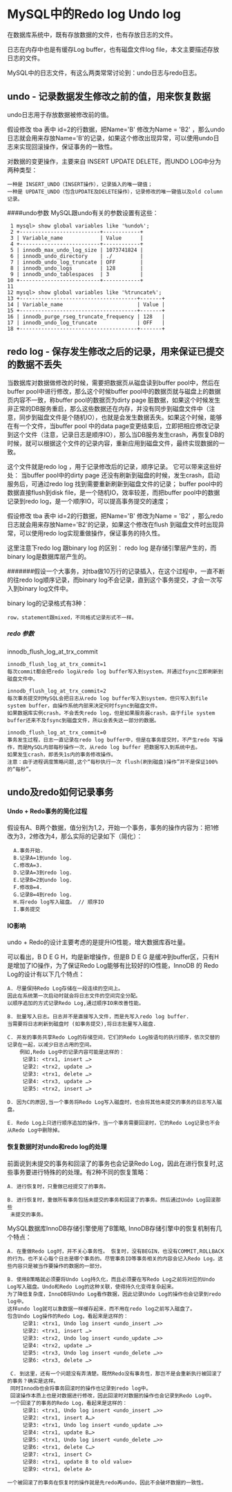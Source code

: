 # MySQL中的Redo log Undo log
在数据库系统中，既有存放数据的文件，也有存放日志的文件。

日志在内存中也是有缓存Log buffer，也有磁盘文件log file，本文主要描述存放日志的文件。

MySQL中的日志文件，有这么两类常常讨论到：undo日志与redo日志。

## undo - 记录数据发生修改之前的值，用来恢复数据
undo日志用于存放数据被修改前的值。

假设修改 tba 表中 id=2的行数据，把Name='B' 修改为Name = 'B2' ，那么undo日志就会用来存放Name='B'的记录，如果这个修改出现异常，可以使用undo日志来实现回滚操作，保证事务的一致性。

对数据的变更操作，主要来自 INSERT UPDATE DELETE，而UNDO LOG中分为两种类型：

	一种是 INSERT_UNDO（INSERT操作），记录插入的唯一键值；
	一种是 UPDATE_UNDO（包含UPDATE及DELETE操作），记录修改的唯一键值以及old column记录。


####undo参数
MySQL跟undo有关的参数设置有这些：

	 1 mysql> show global variables like '%undo%';
	 2 +--------------------------+------------+
	 3 | Variable_name            | Value      |
	 4 +--------------------------+------------+
	 5 | innodb_max_undo_log_size | 1073741824 |
	 6 | innodb_undo_directory    | ./         |
	 7 | innodb_undo_log_truncate | OFF        |
	 8 | innodb_undo_logs         | 128        |
	 9 | innodb_undo_tablespaces  | 3          |
	10 +--------------------------+------------+
	11  
	12 mysql> show global variables like '%truncate%';
	13 +--------------------------------------+-------+
	14 | Variable_name                        | Value |
	15 +--------------------------------------+-------+
	16 | innodb_purge_rseg_truncate_frequency | 128   |
	17 | innodb_undo_log_truncate             | OFF   |
	18 +--------------------------------------+-------+

## redo log - 保存发生修改之后的记录，用来保证已提交的数据不丢失
当数据库对数据做修改的时候，需要把数据页从磁盘读到buffer pool中，然后在buffer pool中进行修改，那么这个时候buffer pool中的数据页就与磁盘上的数据页内容不一致，称buffer pool的数据页为dirty page 脏数据，如果这个时候发生非正常的DB服务重启，那么这些数据还在内存，并没有同步到磁盘文件中（注意，同步到磁盘文件是个随机IO），也就是会发生数据丢失。如果这个时候，能够在有一个文件，当buffer pool 中的data page变更结束后，立即把相应修改记录到这个文件（注意，记录日志是顺序IO），那么当DB服务发生crash，再恢复DB的时候，就可以根据这个文件的记录内容，重新应用到磁盘文件，最终实现数据的一致。

这个文件就是redo log ，用于记录修改后的记录，顺序记录。
它可以带来这些好处：
当buffer pool中的dirty page 还没有刷新到磁盘的时候，发生crash，启动服务后，可通过redo log 找到需要重新刷新到磁盘文件的记录；
buffer pool中的数据直接flush到disk file，是一个随机IO，效率较差，而把buffer pool中的数据记录到redo log，是一个顺序IO，可以提高事务提交的速度；

假设修改 tba 表中 id=2的行数据，把Name='B' 修改为Name = 'B2' ，那么redo日志就会用来存放Name='B2'的记录，如果这个修改在flush 到磁盘文件时出现异常，可以使用redo log实现重做操作，保证事务的持久性。

这里注意下redo log 跟binary log 的区别：
redo log 是存储引擎层产生的，而binary log是数据库层产生的。

#######假设一个大事务，对tba做10万行的记录插入，在这个过程中，一直不断的往redo log顺序记录，而binary log不会记录，直到这个事务提交，才会一次写入到binary log文件中。

binary log的记录格式有3种：

	row，statement跟mixed，不同格式记录形式不一样。


##### redo 参数
innodb_flush_log_at_trx_commit
	
	innodb_flush_log_at_trx_commit=1
	每次commit都会把redo log从redo log buffer写入到system，并通过fsync立即刷新到磁盘文件中。

	innodb_flush_log_at_trx_commit=2
	每次事务提交时MySQL会把日志从redo log buffer写入到system，但只写入到file system buffer，由操作系统内部来决定何时fsync到磁盘文件。
	如果数据库实例crash，不会丢失redo log，但是如果服务器crash，由于file system buffer还来不及fsync到磁盘文件，所以会丢失这一部分的数据。

	innodb_flush_log_at_trx_commit=0
	事务发生过程，日志一直记录在redo log buffer中，但是在事务提交时，不产生redo 写操作，而是MySQL内部每秒操作一次，从redo log buffer 把数据写入到系统中去。
	如果发生crash，即丢失1s内的事务修改操作。
	注意：由于进程调度策略问题,这个“每秒执行一次 flush(刷到磁盘)操作”并不是保证100%的“每秒”。


## undo及redo如何记录事务

#### Undo + Redo事务的简化过程
 假设有A、B两个数据，值分别为1,2，开始一个事务，事务的操作内容为：把1修改为3，2修改为4，那么实际的记录如下（简化）：

	  A.事务开始.
	  B.记录A=1到undo log.
	  C.修改A=3.
	  D.记录A=3到redo log.
	  E.记录B=2到undo log.
	  F.修改B=4.
	  G.记录B=4到redo log.
	  H.将redo log写入磁盘。 // 顺序IO
	  I.事务提交
	

#### IO影响
undo + Redo的设计主要考虑的是提升IO性能，增大数据库吞吐量。

可以看出，B D E G H，均是新增操作，但是B D E G 是缓冲到buffer区，只有H是增加了IO操作，为了保证Redo Log能够有比较好的IO性能，InnoDB 的 Redo Log的设计有以下几个特点：

	A. 尽量保持Redo Log存储在一段连续的空间上。
	因此在系统第一次启动时就会将日志文件的空间完全分配。 
	以顺序追加的方式记录Redo Log,通过顺序IO来改善性能。

  	B. 批量写入日志。日志并不是直接写入文件，而是先写入redo log buffer.
	当需要将日志刷新到磁盘时 (如事务提交),将日志批量写入磁盘.

	C. 并发的事务共享Redo Log的存储空间，它们的Redo Log按语句的执行顺序，依次交替的记录在一起，以减少日志占用的空间。
		例如,Redo Log中的记录内容可能是这样的：
	     记录1: <trx1, insert …>
	     记录2: <trx2, update …>
	     记录3: <trx1, delete …>
	     记录4: <trx3, update …>
	     记录5: <trx2, insert …>

  	D. 因为C的原因,当一个事务将Redo Log写入磁盘时，也会将其他未提交的事务的日志写入磁盘。

  	E. Redo Log上只进行顺序追加的操作，当一个事务需要回滚时，它的Redo Log记录也不会从Redo Log中删除掉。

#### 恢复数据时对undo和redo log的处理
前面说到未提交的事务和回滚了的事务也会记录Redo Log，因此在进行恢复时,这些事务要进行特殊的的处理。有2种不同的恢复策略：
 
	A. 进行恢复时，只重做已经提交了的事务。
	
	B. 进行恢复时，重做所有事务包括未提交的事务和回滚了的事务。然后通过Undo Log回滚那些
	 未提交的事务。


MySQL数据库InnoDB存储引擎使用了B策略, InnoDB存储引擎中的恢复机制有几个特点：
	
	A. 在重做Redo Log时，并不关心事务性。 恢复时，没有BEGIN，也没有COMMIT,ROLLBACK的行为。也不关心每个日志是哪个事务的。尽管事务ID等事务相关的内容会记入Redo Log，这些内容只是被当作要操作的数据的一部分。

    B. 使用B策略就必须要将Undo Log持久化，而且必须要在写Redo Log之前将对应的Undo Log写入磁盘。Undo和Redo Log的这种关联，使得持久化变得复杂起来。
	为了降低复杂度，InnoDB将Undo Log看作数据，因此记录Undo Log的操作也会记录到redo log中。
	这样undo log就可以象数据一样缓存起来，而不用在redo log之前写入磁盘了。
	包含Undo Log操作的Redo Log，看起来是这样的：
	     记录1: <trx1, Undo log insert <undo_insert …>>
	     记录2: <trx1, insert …>
	     记录3: <trx2, Undo log insert <undo_update …>>
	     记录4: <trx2, update …>
	     记录5: <trx3, Undo log insert <undo_delete …>>
	     记录6: <trx3, delete …>

	 C. 到这里，还有一个问题没有弄清楚。既然Redo没有事务性，那岂不是会重新执行被回滚了的事务？确实是这样。
	 同时Innodb也会将事务回滚时的操作也记录到redo log中。
	 回滚操作本质上也是对数据进行修改，因此回滚时对数据的操作也会记录到Redo Log中。
     一个回滚了的事务的Redo Log，看起来是这样的：
	     记录1: <trx1, Undo log insert <undo_insert …>>
	     记录2: <trx1, insert A…>
	     记录3: <trx1, Undo log insert <undo_update …>>
	     记录4: <trx1, update B…>
	     记录5: <trx1, Undo log insert <undo_delete …>>
	     记录6: <trx1, delete C…>
	     记录7: <trx1, insert C>
	     记录8: <trx1, update B to old value>
	     记录9: <trx1, delete A>
	
	一个被回滚了的事务在恢复时的操作就是先redo再undo，因此不会破坏数据的一致性。

